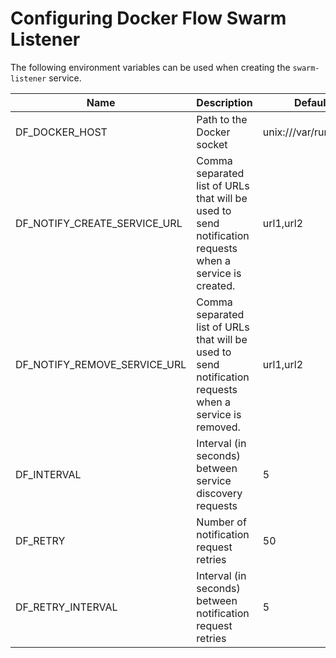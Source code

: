 # Configuring Docker Flow Swarm Listener

The following environment variables can be used when creating the `swarm-listener` service.

|Name               |Description                                               |Default Value|Example|
|-------------------|----------------------------------------------------------|-------------|-------|
|DF_DOCKER_HOST     |Path to the Docker socket                   |unix:///var/run/docker.sock|       |
|DF_NOTIFY_CREATE_SERVICE_URL|Comma separated list of URLs that will be used to send notification requests when a service is created.|url1,url2|
|DF_NOTIFY_REMOVE_SERVICE_URL|Comma separated list of URLs that will be used to send notification requests when a service is removed.|url1,url2|
|DF_INTERVAL        |Interval (in seconds) between service discovery requests  |5            |10     |
|DF_RETRY           |Number of notification request retries                    |50           |100    |
|DF_RETRY_INTERVAL  |Interval (in seconds) between notification request retries|5            |10     |
